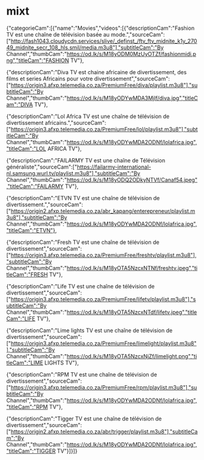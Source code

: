 # mixt
{"categorieCam":[{"name":"Movies","videos":[{"descriptionCam":"Fashion TV est une chaîne de télévision basée au mode.","sourceCam":["http://fash1043.cloudycdn.services/slive/_definst_/ftv_ftv_midnite_k1y_27049_midnite_secr_108_hls.smil/media.m3u8"],"subtitleCam":"By Channel","thumbCam":"https://od.lk/s/M18yODM0MzUyOTZf/fashionmidi.png","titleCam":"FASHION TV"},

{"descriptionCam":"Diva TV est chaine africaine de divertissement, des films et series Africains pour votre divertissement","sourceCam":["https://origin3.afxp.telemedia.co.za/PremiumFree/diva/playlist.m3u8"],"subtitleCam":"By Channel","thumbCam":"https://od.lk/s/M18yODYwMDA3Mjlf/diva.jpg","titleCam":"DIVA TV"},

{"descriptionCam":"Lol Africa TV est une chaîne de télévision de divertissement africains.","sourceCam":["https://origin3.afxp.telemedia.co.za/PremiumFree/lol/playlist.m3u8"],"subtitleCam":"By Channel","thumbCam":"https://od.lk/s/M18yODYwMDA2ODNf/lolafrica.jpg","titleCam":"LOL AFRICA TV"},

{"descriptionCam":"FAILARMY TV est une chaîne de Télévision généraliste","sourceCam":["https://failarmy-international-nl.samsung.wurl.tv/playlist.m3u8"],"subtitleCam":"By Channel","thumbCam":"https://od.lk/s/M18yODQ2ODkyNTVf/Canaf54.jpeg","titleCam":"FAILARMY TV"},

{"descriptionCam":"ETVN TV est une chaîne de télévision de divertissement.","sourceCam":["https://origin2.afxp.telemedia.co.za/abr_kapang/enterepreneur/playlist.m3u8"],"subtitleCam":"By Channel","thumbCam":"https://od.lk/s/M18yODYwMDA2ODNf/lolafrica.jpg","titleCam":"ETVN"},

{"descriptionCam":"Fresh TV est une chaîne de télévision de divertissement","sourceCam":["https://origin3.afxp.telemedia.co.za/PremiumFree/freshtv/playlist.m3u8"],"subtitleCam":"By Channel","thumbCam":"https://od.lk/s/M18yOTA5NzcxNTNf/freshtv.jpeg","titleCam":"FRESH TV"},

{"descriptionCam":"Life TV est une chaîne de télévision de divertissement","sourceCam":["https://origin3.afxp.telemedia.co.za/PremiumFree/lifetv/playlist.m3u8"],"subtitleCam":"By Channel","thumbCam":"https://od.lk/s/M18yOTA5NzcxNTdf/lifetv.jpeg","titleCam":"LIFE TV"},

{"descriptionCam":"Lime lights TV est une chaîne de télévision de divertissement","sourceCam":["https://origin3.afxp.telemedia.co.za/PremiumFree/limelight/playlist.m3u8"],"subtitleCam":"By Channel","thumbCam":"https://od.lk/s/M18yOTA5NzcxNjZf/limelight.png","titleCam":"LIME LIGHTS TV"},


{"descriptionCam":"RPM TV est une chaîne de télévision de divertissement","sourceCam":["https://origin3.afxp.telemedia.co.za/PremiumFree/rpm/playlist.m3u8"],"subtitleCam":"By Channel","thumbCam":"https://od.lk/s/M18yODYwMDA2ODNf/lolafrica.jpg","titleCam":"RPM TV"},

{"descriptionCam":"Tigger TV est une chaîne de télévision de divertissement","sourceCam":["https://origin2.afxp.telemedia.co.za/abr/trigger/playlist.m3u8"],"subtitleCam":"By Channel","thumbCam":"https://od.lk/s/M18yODYwMDA2ODNf/lolafrica.jpg","titleCam":"TIGGER TV"}]}]}
